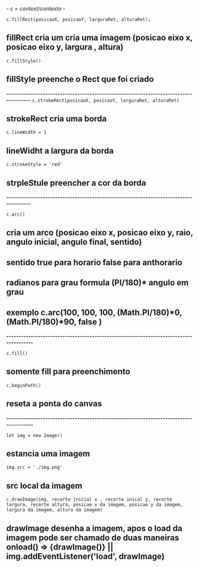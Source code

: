 *- c = context/contexto  -*

`c.fillRect(posicaoX, posicaoY, larguraRet, alturaRet);`
## fillRect cria um cria uma imagem (posicao eixo x, posicao eixo y, largura , altura)

`c.fillStyle()`
## fillStyle preenche o Rect que foi criado

**--------------------------------------------------------------------------------------**
`c.strokeRect(posicaoX, posicaoY, larguraRet, alturaRet) `
## strokeRect cria uma borda

`c.lineWidth = 1`
## lineWidht a largura da borda

`c.strokeStyle = 'red' `
## strpleStule preencher a cor da borda

**--------------------------------------------------------------------------------------**

`c.arc()`
## cria um arco (posicao eixo x, posicao eixo y, raio, angulo inicial, angulo final, sentido)
## sentido true para horario false para anthorario
## radianos para grau formula (PI/180)* angulo em grau
## exemplo c.arc(100, 100, 100, (Math.PI/180)*0, (Math.PI/180)*90, false )

**---------------------------------------------------------------------------------------**

`c.fill()`
## somente fill para preenchimento

`c.beginPath()`
## reseta a ponta do canvas
**---------------------------------------------------------------------------------------**

`let img = new Image()`
## estancia uma imagem

`img.src = './img.png' `
## src local da imagem

`c.drawImage(img, recorte inicial x , recorte inical y, recorte largura, recorte altura, posicao x da imagem, posicao y da imagem, largura da imagem, altura da imagem)`
## drawImage desenha a imagem, apos o load da imagem pode ser chamado de duas maneiras onload() => {drawImage()} || img.addEventListener('load', drawImage)